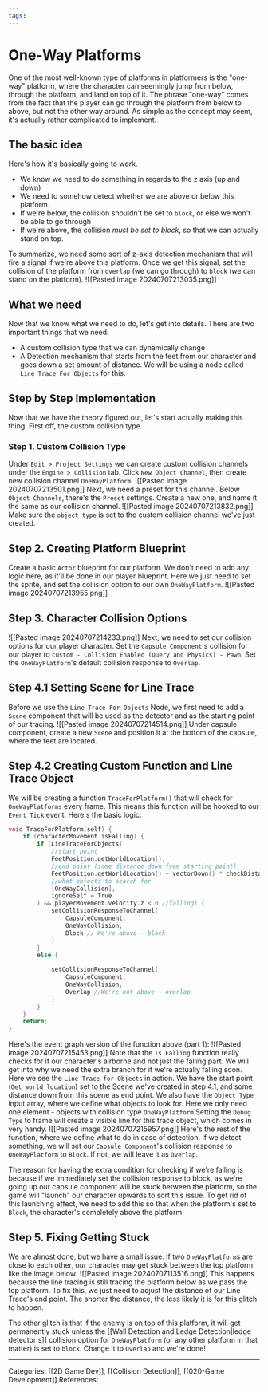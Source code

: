 ```yaml
---
tags:
---
```

# One-Way Platforms
One of the most well-known type of platforms in platformers is the "one-way" platform, where the character can seemingly jump from below, through the platform, and land on top of it. The phrase "one-way" comes from the fact that the player can go through the platform from below to above, but not the other way around. As simple as the concept may seem, it's actually rather complicated to implement.

## The basic idea
Here's how it's basically going to work.
- We know we need to do something in regards to the z axis (up and down)
- We need to somehow detect whether we are above or below this platform.
- If we're below, the collision shouldn't be set to `block`, or else we won't be able to go through
- If we're above, the collision _must be set to block_, so that we can actually stand on top.

To summarize, we need some sort of z-axis detection mechanism that will fire a signal if we're above this platform. Once we get this signal, set the collision of the platform from `overlap` (we can go through) to `block` (we can stand on the platform).
![[Pasted image 20240707213035.png]]

## What we need
Now that we know what we need to do, let's get into details. There are two important things that we need:
- A custom collision type that we can dynamically change
- A Detection mechanism that starts from the feet from our character and goes down a set amount of distance. We will be using a node called `Line Trace For Objects` for this.

## Step by Step Implementation
Now that we have the theory figured out, let's start actually making this thing. First off, the custom collision type.

### Step 1. Custom Collision Type
Under `Edit > Project Settings` we can create custom collision channels under the `Engine > Collision` tab. Click `New Object Channel`, then create new collision channel `OneWayPlatform`.
![[Pasted image 20240707213501.png]]
Next, we need a preset for this channel. Below `Object Channels`, there's the `Preset` settings. Create a new one, and name it the same as our collision channel.
![[Pasted image 20240707213832.png]]
Make sure the `object type` is set to the custom collision channel we've just created.

## Step 2. Creating Platform Blueprint
Create a basic `Actor` blueprint for our platform. We don't need to add any logic here, as it'll be done in our player blueprint. Here we just need to set the sprite, and set the collision option to our own `OneWayPlatform`.
![[Pasted image 20240707213955.png]]

## Step 3. Character Collision Options
![[Pasted image 20240707214233.png]]
Next, we need to set our collision options for our player character. Set the `Capsule Component`'s collision for our player to `custom - Collision Enabled (Query and Physics) - Pawn`. Set the `OneWayPlatform`'s default collision response to `Overlap`. 

## Step 4.1 Setting Scene for Line Trace
Before we use the `Line Trace For Objects` Node, we first need to add a `Scene` component that will be used as the detector and as the starting point of our tracing.
![[Pasted image 20240707214514.png]]
Under capsule component, create a new `Scene` and position it at the bottom of the capsule, where the feet are located.

## Step 4.2 Creating Custom Function and Line Trace Object
We will be creating a function `TraceForPlatform()` that will check for `OneWayPlatforms` every frame. This means this function will be hooked to our `Event Tick` event. Here's the basic logic:
```C++
void TraceForPlatform(self) {
	if (characterMovement.isFalling) {
		if (LineTraceForObjects(
			//start point
			FeetPosition.getWorldLocation(),
			//end point (some distance down from starting point)
			FeetPosition.getWorldLocation() + vectorDown() * checkDistance,
			//what objects to search for
			[OneWayCollision],
			ignoreSelf = True
		) && playerMovement.velocity.z < 0 //falling) {
			setCollisionResponseToChannel(
				CapsuleComponent,
				OneWayCollision,
				Block // We're above - block
			)
		}
		else {

			setCollisionResponseToChannel(
				CapsuleComponent,
				OneWayCollision,
				Overlap //We're not above - overlap
			)
		}
	}
	return;
}
```
Here's the event graph version of the function above (part 1):
![[Pasted image 20240707215453.png]]
Note that the `Is Falling` function really checks for if our character's airborne and not just the falling part. We will get into why we need the extra branch for if we're actually falling soon. 
Here we see the `Line Trace for Objects` in action. We have the start point (`Get world location`) set to the Scene we've created in step 4.1, and some distance down from this scene as end point. We also have the `Object Type` input array, where we define what objects to look for. Here we only need one element - objects with collision type `OneWayPlatform` Setting the `Debug Type` to frame will create a visible line for this trace object, which comes in very handy.
![[Pasted image 20240707215957.png]]
Here's the rest of the function, where we define what to do in case of detection. If we detect something, we will set our `Capsule Component`'s collision response to `OneWayPlatform` to `Block`. If not, we will leave it as `Overlap`.

The reason for having the extra condition for checking if we're falling is because if we immediately set the collision response to block, as we're going up our capsule component will be stuck between the platform, so the game will "launch" our character upwards to sort this issue. To get rid of this launching effect, we need to add this so that when the platform's set to `Block`, the character's completely above the platform.

## Step 5. Fixing Getting Stuck
We are almost done, but we have a small issue. If two `OneWayPlatform`s are close to each other, our character may get stuck between the top platform like the image below:
![[Pasted image 20240707113516.png]]
This happens because the line tracing is still tracing the platform below as we pass the top platform. To fix this, we just need to adjust the distance of our Line Trace's end point. The shorter the distance, the less likely it is for this glitch to happen.

The other glitch is that if the enemy is on top of this platform, it will get permanently stuck unless the [[Wall Detection and Ledge Detection|ledge detector's]] collision option for `OneWayPlatform` (or any other platform in that matter) is set to `block`. Change it to `Overlap` and we're done!


---
Categories: [[2D Game Dev]], [[Collision Detection]], [[020-Game Development]]
References:
